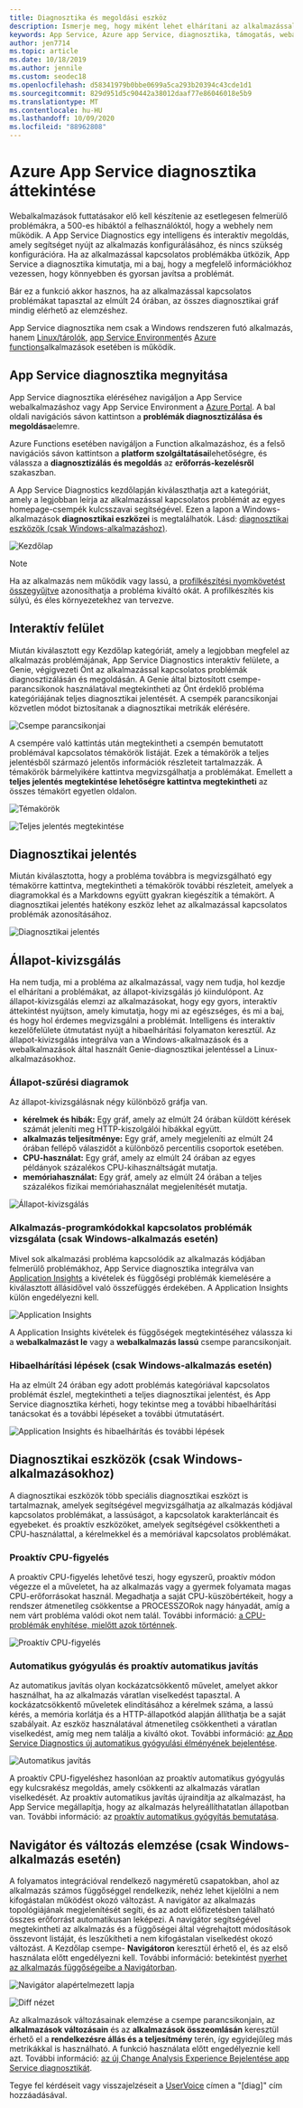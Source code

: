 ```yaml
---
title: Diagnosztika és megoldási eszköz
description: Ismerje meg, hogy miként lehet elhárítani az alkalmazással kapcsolatos problémákat Azure App Service a diagnosztika és a megoldás eszközzel a Azure Portal.
keywords: App Service, Azure app Service, diagnosztika, támogatás, webalkalmazás, hibaelhárítás, önkiszolgáló Súgó
author: jen7714
ms.topic: article
ms.date: 10/18/2019
ms.author: jennile
ms.custom: seodec18
ms.openlocfilehash: d58341979b0bbe0699a5ca293b20394c43cde1d1
ms.sourcegitcommit: 829d951d5c90442a38012daaf77e86046018e5b9
ms.translationtype: MT
ms.contentlocale: hu-HU
ms.lasthandoff: 10/09/2020
ms.locfileid: "88962808"
---
```

# <a name="azure-app-service-diagnostics-overview"></a>Azure App Service diagnosztika áttekintése

Webalkalmazások futtatásakor elő kell készítenie az esetlegesen felmerülő problémákra, a 500-es hibáktól a felhasználóktól, hogy a webhely nem működik. A App Service Diagnostics egy intelligens és interaktív megoldás, amely segítséget nyújt az alkalmazás konfigurálásához, és nincs szükség konfigurációra. Ha az alkalmazással kapcsolatos problémákba ütközik, App Service a diagnosztika kimutatja, mi a baj, hogy a megfelelő információkhoz vezessen, hogy könnyebben és gyorsan javítsa a problémát.

Bár ez a funkció akkor hasznos, ha az alkalmazással kapcsolatos problémákat tapasztal az elmúlt 24 órában, az összes diagnosztikai gráf mindig elérhető az elemzéshez.

App Service diagnosztika nem csak a Windows rendszeren futó alkalmazás, hanem [Linux/tárolók](./overview.md#app-service-on-linux), [app Service Environment](./environment/intro.md)és [Azure functions](../azure-functions/functions-overview.md)alkalmazások esetében is működik.

## <a name="open-app-service-diagnostics"></a>App Service diagnosztika megnyitása

App Service diagnosztika eléréséhez navigáljon a App Service webalkalmazáshoz vagy App Service Environment a [Azure Portal](https://portal.azure.com). A bal oldali navigációs sávon kattintson a **problémák diagnosztizálása és megoldása**elemre.

Azure Functions esetében navigáljon a Function alkalmazáshoz, és a felső navigációs sávon kattintson a **platform szolgáltatásai**lehetőségre, és válassza a **diagnosztizálás és megoldás** az **erőforrás-kezelésről** szakaszban.

A App Service Diagnostics kezdőlapján kiválaszthatja azt a kategóriát, amely a legjobban leírja az alkalmazással kapcsolatos problémát az egyes homepage-csempék kulcsszavai segítségével. Ezen a lapon a Windows-alkalmazások **diagnosztikai eszközei** is megtalálhatók. Lásd: [diagnosztikai eszközök (csak Windows-alkalmazáshoz)](#diagnostic-tools-only-for-windows-app).

![Kezdőlap](./media/app-service-diagnostics/app-service-diagnostics-homepage-1.png)

> [!NOTE]
> Ha az alkalmazás nem működik vagy lassú, a [profilkészítési nyomkövetést összegyűjtve](https://azure.github.io/AppService/2018/06/06/App-Service-Diagnostics-Profiling-an-ASP.NET-Web-App-on-Azure-App-Service.html) azonosíthatja a probléma kiváltó okát. A profilkészítés kis súlyú, és éles környezetekhez van tervezve.
>

## <a name="interactive-interface"></a>Interaktív felület

Miután kiválasztott egy Kezdőlap kategóriát, amely a legjobban megfelel az alkalmazás problémájának, App Service Diagnostics interaktív felülete, a Genie, végigvezeti Önt az alkalmazással kapcsolatos problémák diagnosztizálásán és megoldásán. A Genie által biztosított csempe-parancsikonok használatával megtekintheti az Önt érdeklő probléma kategóriájának teljes diagnosztikai jelentését. A csempék parancsikonjai közvetlen módot biztosítanak a diagnosztikai metrikák elérésére.

![Csempe parancsikonjai](./media/app-service-diagnostics/tile-shortcuts-2.png)

A csempére való kattintás után megtekintheti a csempén bemutatott problémával kapcsolatos témakörök listáját. Ezek a témakörök a teljes jelentésből származó jelentős információk részleteit tartalmazzák. A témakörök bármelyikére kattintva megvizsgálhatja a problémákat. Emellett a **teljes jelentés megtekintése lehetőségre kattintva megtekintheti** az összes témakört egyetlen oldalon.

![Témakörök](./media/app-service-diagnostics/application-logs-insights-3.png)

![Teljes jelentés megtekintése](./media/app-service-diagnostics/view-full-report-4.png)

## <a name="diagnostic-report"></a>Diagnosztikai jelentés

Miután kiválasztotta, hogy a probléma továbbra is megvizsgálható egy témakörre kattintva, megtekintheti a témakörök további részleteit, amelyek a diagramokkal és a Markdowns együtt gyakran kiegészítik a témakört. A diagnosztikai jelentés hatékony eszköz lehet az alkalmazással kapcsolatos problémák azonosításához.

![Diagnosztikai jelentés](./media/app-service-diagnostics/full-diagnostic-report-5.png)

## <a name="health-checkup"></a>Állapot-kivizsgálás

Ha nem tudja, mi a probléma az alkalmazással, vagy nem tudja, hol kezdje el elhárítani a problémákat, az állapot-kivizsgálás jó kiindulópont. Az állapot-kivizsgálás elemzi az alkalmazásokat, hogy egy gyors, interaktív áttekintést nyújtson, amely kimutatja, hogy mi az egészséges, és mi a baj, és hogy hol érdemes megvizsgálni a problémát. Intelligens és interaktív kezelőfelülete útmutatást nyújt a hibaelhárítási folyamaton keresztül. Az állapot-kivizsgálás integrálva van a Windows-alkalmazások és a webalkalmazások által használt Genie-diagnosztikai jelentéssel a Linux-alkalmazásokhoz.

### <a name="health-checkup-graphs"></a>Állapot-szűrési diagramok

Az állapot-kivizsgálásnak négy különböző gráfja van.

- **kérelmek és hibák:** Egy gráf, amely az elmúlt 24 órában küldött kérések számát jeleníti meg HTTP-kiszolgálói hibákkal együtt.
- **alkalmazás teljesítménye:** Egy gráf, amely megjeleníti az elmúlt 24 órában fellépő válaszidőt a különböző percentilis csoportok esetében.
- **CPU-használat:** Egy gráf, amely az elmúlt 24 órában az egyes példányok százalékos CPU-kihasználtságát mutatja.  
- **memóriahasználat:** Egy gráf, amely az elmúlt 24 órában a teljes százalékos fizikai memóriahasználat megjelenítését mutatja.

![Állapot-kivizsgálás](./media/app-service-diagnostics/health-checkup-6.png)

### <a name="investigate-application-code-issues-only-for-windows-app"></a>Alkalmazás-programkódokkal kapcsolatos problémák vizsgálata (csak Windows-alkalmazás esetén)

Mivel sok alkalmazási probléma kapcsolódik az alkalmazás kódjában felmerülő problémákhoz, App Service diagnosztika integrálva van [Application Insights](../azure-monitor/app/app-insights-overview.md) a kivételek és függőségi problémák kiemelésére a kiválasztott állásidővel való összefüggés érdekében. A Application Insights külön engedélyezni kell.

![Application Insights](./media/app-service-diagnostics/application-insights-7.png)

A Application Insights kivételek és függőségek megtekintéséhez válassza ki a **webalkalmazást le** vagy a **webalkalmazás lassú** csempe parancsikonjait.

### <a name="troubleshooting-steps-only-for-windows-app"></a>Hibaelhárítási lépések (csak Windows-alkalmazás esetén)

Ha az elmúlt 24 órában egy adott problémás kategóriával kapcsolatos problémát észlel, megtekintheti a teljes diagnosztikai jelentést, és App Service diagnosztika kérheti, hogy tekintse meg a további hibaelhárítási tanácsokat és a további lépéseket a további útmutatásért.

![Application Insights és hibaelhárítás és további lépések](./media/app-service-diagnostics/troubleshooting-and-next-steps-8.png)

## <a name="diagnostic-tools-only-for-windows-app"></a>Diagnosztikai eszközök (csak Windows-alkalmazásokhoz)

A diagnosztikai eszközök több speciális diagnosztikai eszközt is tartalmaznak, amelyek segítségével megvizsgálhatja az alkalmazás kódjával kapcsolatos problémákat, a lassúságot, a kapcsolatok karakterláncait és egyebeket. és proaktív eszközöket, amelyek segítségével csökkentheti a CPU-használattal, a kérelmekkel és a memóriával kapcsolatos problémákat.

### <a name="proactive-cpu-monitoring"></a>Proaktív CPU-figyelés

A proaktív CPU-figyelés lehetővé teszi, hogy egyszerű, proaktív módon végezze el a műveletet, ha az alkalmazás vagy a gyermek folyamata magas CPU-erőforrásokat használ. Megadhatja a saját CPU-küszöbértékeit, hogy a rendszer átmenetileg csökkentse a PROCESSZORok nagy hányadát, amíg a nem várt probléma valódi okot nem talál. További információ: [a CPU-problémák enyhítése, mielőtt azok történnek](https://azure.github.io/AppService/2019/10/07/Mitigate-your-CPU-problems-before-they-even-happen.html).

![Proaktív CPU-figyelés](./media/app-service-diagnostics/proactive-cpu-monitoring-9.png)

### <a name="auto-healing-and-proactive-auto-healing"></a>Automatikus gyógyulás és proaktív automatikus javítás

Az automatikus javítás olyan kockázatcsökkentő művelet, amelyet akkor használhat, ha az alkalmazás váratlan viselkedést tapasztal. A kockázatcsökkentő műveletek elindításához a kérelmek száma, a lassú kérés, a memória korlátja és a HTTP-állapotkód alapján állíthatja be a saját szabályait. Az eszköz használatával átmenetileg csökkentheti a váratlan viselkedést, amíg meg nem találja a kiváltó okot. További információ: [az App Service Diagnostics új automatikus gyógyulási élményének bejelentése](https://azure.github.io/AppService/2018/09/10/Announcing-the-New-Auto-Healing-Experience-in-App-Service-Diagnostics.html).

![Automatikus javítás](./media/app-service-diagnostics/auto-healing-10.png)

A proaktív CPU-figyeléshez hasonlóan az proaktív automatikus gyógyulás egy kulcsrakész megoldás, amely csökkenti az alkalmazás váratlan viselkedését. Az proaktív automatikus javítás újraindítja az alkalmazást, ha App Service megállapítja, hogy az alkalmazás helyreállíthatatlan állapotban van. További információ: az [proaktív automatikus gyógyítás bemutatása](https://azure.github.io/AppService/2017/08/17/Introducing-Proactive-Auto-Heal.html).

## <a name="navigator-and-change-analysis-only-for-windows-app"></a>Navigátor és változás elemzése (csak Windows-alkalmazás esetén)

A folyamatos integrációval rendelkező nagyméretű csapatokban, ahol az alkalmazás számos függőséggel rendelkezik, nehéz lehet kijelölni a nem kifogástalan működést okozó változást. A navigátor az alkalmazás topológiájának megjelenítését segíti, és az adott előfizetésben található összes erőforrást automatikusan leképezi. A navigátor segítségével megtekintheti az alkalmazás és a függőségei által végrehajtott módosítások összevont listáját, és leszűkítheti a nem kifogástalan viselkedést okozó változást. A Kezdőlap csempe- **Navigátoron** keresztül érhető el, és az első használata előtt engedélyezni kell. További információ: betekintést [nyerhet az alkalmazás függőségeibe a Navigátorban](https://azure.github.io/AppService/2019/08/06/Bring-visibility-to-your-app-and-its-dependencies-with-Navigator.html).

![Navigátor alapértelmezett lapja](./media/app-service-diagnostics/navigator-default-page-11.png)

![Diff nézet](./media/app-service-diagnostics/diff-view-12.png)

Az alkalmazások változásainak elemzése a csempe parancsikonjain, az **alkalmazások változásain** és az **alkalmazások összeomlásán** keresztül érhető el a **rendelkezésre állás és a teljesítmény** terén, így egyidejűleg más metrikákkal is használható. A funkció használata előtt engedélyeznie kell azt. További információ: [az új Change Analysis Experience Bejelentése app Service diagnosztikát](https://azure.github.io/AppService/2019/05/07/Announcing-the-new-change-analysis-experience-in-App-Service-Diagnostics-Analysis.html).

Tegye fel kérdéseit vagy visszajelzéseit a [UserVoice](https://feedback.azure.com/forums/169385-web-apps) címen a "[diag]" cím hozzáadásával.